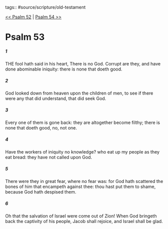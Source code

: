 tags:: #source/scripture/old-testament

[<< Psalm 52](old-testament/19_Psalms/Psalm_52.md) | [Psalm 54 >>](old-testament/19_Psalms/Psalm_54.md)

# Psalm 53

##### 1

THE fool hath said in his heart, There is no God. Corrupt are they, and have done abominable iniquity: there is none that doeth good.

##### 2

God looked down from heaven upon the children of men, to see if there were any that did understand, that did seek God.

##### 3

Every one of them is gone back: they are altogether become filthy; there is none that doeth good, no, not one.

##### 4

Have the workers of iniquity no knowledge? who eat up my people as they eat bread: they have not called upon God.

##### 5

There were they in great fear, where no fear was: for God hath scattered the bones of him that encampeth against thee: thou hast put them to shame, because God hath despised them.

##### 6

Oh that the salvation of Israel were come out of Zion! When God bringeth back the captivity of his people, Jacob shall rejoice, and Israel shall be glad.
